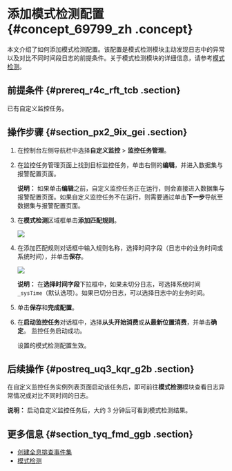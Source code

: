 # 添加模式检测配置 {#concept_69799_zh .concept}

本文介绍了如何添加模式检测配置。该配置是模式检测模块主动发现日志中的异常以及对比不同时间段日志的前提条件。关于模式检测模块的详细信息，请参考[模式检测](cn.zh-CN/自定义监控/使用教程/模式检测.md#)。

## 前提条件 {#prereq_r4c_rft_tcb .section}

已有自定义监控任务。

## 操作步骤 {#section_px2_9ix_gei .section}

1.  在控制台左侧导航栏中选择**自定义监控** \> **监控任务管理**。

2.  在监控任务管理页面上找到目标监控任务，单击右侧的**编辑**，并进入数据集与报警配置页面。

    **说明：** 如果单击**编辑**之前，自定义监控任务正在运行，则会直接进入数据集与报警配置页面。如果自定义监控任务不在运行，则需要通过单击**下一步**导航至数据集与报警配置页面。

3.  在**模式检测**区域框单击**添加匹配规则**。

    ![](http://static-aliyun-doc.oss-cn-hangzhou.aliyuncs.com/assets/img/152306/156750806243769_zh-CN.png)

4.  在添加匹配规则对话框中输入规则名称，选择时间字段（日志中的业务时间或系统时间），并单击**保存**。

    ![](http://static-aliyun-doc.oss-cn-hangzhou.aliyuncs.com/assets/img/152306/156750806243770_zh-CN.png)

    **说明：** 在**选择时间字段**下拉框中，如果未切分日志，可选择系统时间 `_sysTime`（默认选项）。如果已切分日志，可以选择日志中的业务时间。

5.  单击**保存**和**完成配置**。

6.  在**启动监控任务**对话框中，选择**从头开始消费**或**从最新位置消费**，并单击**确定**。 监控任务启动成功。

    设置的模式检测配置生效。


## 后续操作 {#postreq_uq3_kqr_g2b .section}

在自定义监控任务实例列表页面启动该任务后，即可前往**模式检测**模块查看日志异常情况或对比不同时间的日志。

**说明：** 启动自定义监控任务后，大约 3 分钟后可看到模式检测结果。

## 更多信息 {#section_tyq_fmd_ggb .section}

-   [创建全息排查事件集](cn.zh-CN/自定义监控/创建监控任务/创建全息排查事件集.md#)
-   [模式检测](cn.zh-CN/自定义监控/使用教程/模式检测.md#)

